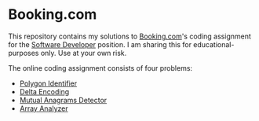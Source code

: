 # Booking.com

This repository contains my solutions to [Booking.com](http://www.booking.com/)'s coding assignment for the [Software Developer](https://workingatbooking.com/) position. I am sharing this for educational-purposes only. Use at your own risk.

The online coding assignment consists of four problems:
- [Polygon Identifier](./polygon.md)
- [Delta Encoding](./delta-encoding.md)
- [Mutual Anagrams Detector](./anagram.md)
- [Array Analyzer](./sum-array.md)

